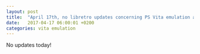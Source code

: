 ```yaml
---
layout: post
title:  "April 17th, no libretro updates concerning PS Vita emulation and emulators"
date:   2017-04-17 06:00:01 +0200
categories: vita emulation
---
```


No updates today!
